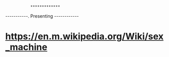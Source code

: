               *************
   -----------.  Presenting  ------------
# https://en.m.wikipedia.org/Wiki/sex_machine  

